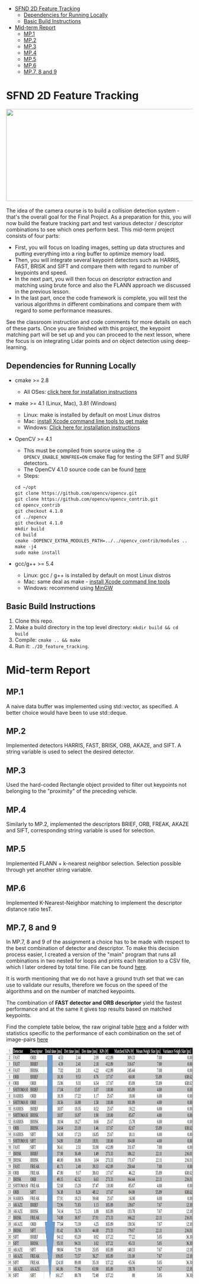 - [SFND 2D Feature Tracking](#sfnd-2d-feature-tracking)
  - [Dependencies for Running Locally](#dependencies-for-running-locally)
  - [Basic Build Instructions](#basic-build-instructions)
- [Mid-term Report](#mid-term-report)
  - [MP.1](#mp1)
  - [MP.2](#mp2)
  - [MP.3](#mp3)
  - [MP.4](#mp4)
  - [MP.5](#mp5)
  - [MP.6](#mp6)
  - [MP.7, 8 and 9](#mp7-8-and-9)


# SFND 2D Feature Tracking

<img src="images/keypoints.png" width="820" height="248" />

The idea of the camera course is to build a collision detection system - that's the overall goal for the Final Project. As a preparation for this, you will now build the feature tracking part and test various detector / descriptor combinations to see which ones perform best. This mid-term project consists of four parts:

* First, you will focus on loading images, setting up data structures and putting everything into a ring buffer to optimize memory load. 
* Then, you will integrate several keypoint detectors such as HARRIS, FAST, BRISK and SIFT and compare them with regard to number of keypoints and speed. 
* In the next part, you will then focus on descriptor extraction and matching using brute force and also the FLANN approach we discussed in the previous lesson. 
* In the last part, once the code framework is complete, you will test the various algorithms in different combinations and compare them with regard to some performance measures. 

See the classroom instruction and code comments for more details on each of these parts. Once you are finished with this project, the keypoint matching part will be set up and you can proceed to the next lesson, where the focus is on integrating Lidar points and on object detection using deep-learning. 

## Dependencies for Running Locally
* cmake >= 2.8
  * All OSes: [click here for installation instructions](https://cmake.org/install/)
* make >= 4.1 (Linux, Mac), 3.81 (Windows)
  * Linux: make is installed by default on most Linux distros
  * Mac: [install Xcode command line tools to get make](https://developer.apple.com/xcode/features/)
  * Windows: [Click here for installation instructions](http://gnuwin32.sourceforge.net/packages/make.htm)
* OpenCV >= 4.1
  * This must be compiled from source using the `-D OPENCV_ENABLE_NONFREE=ON` cmake flag for testing the SIFT and SURF detectors.
  * The OpenCV 4.1.0 source code can be found [here](https://github.com/opencv/opencv/tree/4.1.0)
  * Steps:
  ```shell
  cd ~/opt
  git clone https://github.com/opencv/opencv.git
  git clone https://github.com/opencv/opencv_contrib.git
  cd opencv_contrib
  git checkout 4.1.0
  cd ../opencv
  git checkout 4.1.0 
  mkdir build
  cd build
  cmake -DOPENCV_EXTRA_MODULES_PATH=../../opencv_contrib/modules ..
  make -j4
  sudo make install
  ```

* gcc/g++ >= 5.4
  * Linux: gcc / g++ is installed by default on most Linux distros
  * Mac: same deal as make - [install Xcode command line tools](https://developer.apple.com/xcode/features/)
  * Windows: recommend using [MinGW](http://www.mingw.org/)

## Basic Build Instructions

1. Clone this repo.
2. Make a build directory in the top level directory: `mkdir build && cd build`
3. Compile: `cmake .. && make`
4. Run it: `./2D_feature_tracking`.

# Mid-term Report 

## MP.1
A naive data buffer was implemented using std::vector, as specified. A better choice would have been to use std::deque.

## MP.2
Implemented detectors HARRIS, FAST, BRISK, ORB, AKAZE, and SIFT. A string variable is used to select the desired detector.

## MP.3
Used the hard-coded Rectangle object provided to filter out keypoints not belonging to the "proximity" of the preceding vehicle.

## MP.4
Similarly to MP.2, implemented the descriptors BRIEF, ORB, FREAK, AKAZE and SIFT, corresponding string variable is used for selection.

## MP.5
Implemented FLANN + k-nearest neighbor selection. Selection possible through yet another string variable.

## MP.6
Implemented K-Nearest-Neighbor matching to implement the descriptor distance ratio tesT.

## MP.7, 8 and 9
In MP.7, 8 and 9 of the assignment a choice has to be made with respect to the best combination of detector and descriptor. To make this decision process easier, I created a version of the "main" program that runs all combinations in two nested for loops and prints each iteration to a CSV file, which I later ordered by total time. File can be found [here](src/MidTermProject_Camera_MP9_allCombinations.cpp).

It is worth mentioning that we do not have a ground truth set that we can use to validate our results, therefore we focus on the speed of the algorithms and on the number of matched keypoints.

The combination of __FAST detector and ORB descriptor__ yield the fastest performance and at the same it gives top results based on matched keypoints.

Find the complete table below, the raw original table [here](logs/summary.csv) and a folder with statistics specific to the performance of each combination on the set of image-pairs [here](logs/detector_descriptor_stats)


<img src="images/table_results.png" width="820" height="620" />

